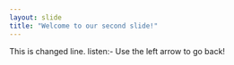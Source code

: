 ```yaml
---
layout: slide
title: "Welcome to our second slide!"
---
```

This is changed line.
listen:-
Use the left arrow to go back!
